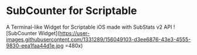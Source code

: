 # SubCounter for Scriptable
A Terminal-like Widget for Scriptable iOS made with SubStats v2 API
![SubCounter Widget](https://user-images.githubusercontent.com/1331289/156049103-d3ee6876-43e3-4555-9830-eea1faa44d1e.jpg =480x)
